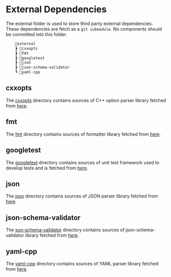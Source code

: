 # External Dependencies

The external folder is used to store third party external
dependencies. These dependencies are fetch as a `git submodule`. No components
should be committed into this folder.

```txt
    📂external
    ┣ 📂cxxopts
    ┣ 📂fmt
    ┣ 📂googletest
    ┣ 📂json
    ┣ 📂json-schema-validator
    ┗ 📂yaml-cpp
```

## cxxopts

<!-- markdown-link-check-disable-next-line -->
The [cxxopts](./cxxopts) directory contains sources of C++ option parser
library fetched from [here](https://github.com/jarro2783/cxxopts).

## fmt

The [fmt](./fmt) directory contains sources of formatter
library fetched from [here](https://github.com/fmtlib/fmt).

## googletest

<!-- markdown-link-check-disable-next-line -->
The [googletest](./googletest) directory contains sources of unit test
framework used to develop tests and is fetched from
[here](https://github.com/google/googletest).

## json

<!-- markdown-link-check-disable-next-line -->
The [json](./json) directory contains sources of JSON parser
library fetched from [here](https://github.com/nlohmann/json).

## json-schema-validator

<!-- markdown-link-check-disable-next-line -->
The [son-schema-validator](./son-schema-validator) directory contains sources
of json-schema-validator library fetched from
[here](https://github.com/pboettch/json-schema-validator).

## yaml-cpp

<!-- markdown-link-check-disable-next-line -->
The [yaml-cpp](./yaml-cpp) directory contains sources of YAML parser
library fetched from [here](https://github.com/jbeder/yaml-cpp).

